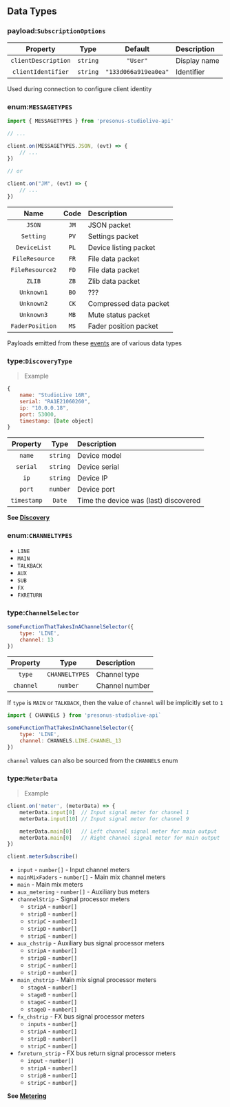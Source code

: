 ## Data Types

### payload:`SubscriptionOptions`

| Property | Type | Default | Description |
|:--------:|:----:|:-------:|:------------|
|`clientDescription`| `string` | `"User"` | Display name |
|`clientIdentifier`| `string` | `"133d066a919ea0ea"` | Identifier |

Used during connection to configure client identity

### enum:`MESSAGETYPES`

```js
import { MESSAGETYPES } from 'presonus-studiolive-api'

// ...

client.on(MESSAGETYPES.JSON, (evt) => {
    // ...
})

// or

client.on("JM", (evt) => {
    // ...
})
```

| Name | Code | Description |
|:----:|:----:|:------------|
|`JSON`|`JM`|JSON packet|
|`Setting`|`PV`|Settings packet|
|`DeviceList`|`PL`|Device listing packet|
|`FileResource`|`FR`|File data packet|
|`FileResource2`|`FD`|File data packet|
|`ZLIB`|`ZB`|Zlib data packet|
|`Unknown1`|`BO`|???|
|`Unknown2`|`CK`|Compressed data packet|
|`Unknown3`|`MB`|Mute status packet|
|`FaderPosition`|`MS`|Fader position packet|

Payloads emitted from these [events](#events) are of various data types

### type:`DiscoveryType`

> Example

```js
{
    name: "StudioLive 16R",
    serial: "RA1E21060260",
    ip: "10.0.0.18",
    port: 53000,
    timestamp: [Date object]
}
```

| Property | Type | Description |
|:--------:|:----:|:------------|
|`name`|`string`|Device model|
|`serial`|`string`|Device serial|
|`ip`|`string`|Device IP|
|`port`|`number`|Device port|
|`timestamp`|`Date`|Time the device was (last) discovered|

**See [Discovery](#discovery)**

### enum:`CHANNELTYPES`

* `LINE`
* `MAIN`
* `TALKBACK`
* `AUX`
* `SUB`
* `FX`
* `FXRETURN`

### type:`ChannelSelector`

```js
someFunctionThatTakesInAChannelSelector({
    type: 'LINE',
    channel: 13
})
```

| Property | Type | Description |
|:--------:|:----:|:------------|
|`type`|`CHANNELTYPES`|Channel type|
|`channel`|`number`|Channel number|

If `type` is `MAIN` or `TALKBACK`, then the value of `channel` will be implicitly set to `1`

```js
import { CHANNELS } from 'presonus-studiolive-api`

someFunctionThatTakesInAChannelSelector({
    type: 'LINE',
    channel: CHANNELS.LINE.CHANNEL_13
})
```

`channel` values can also be sourced from the `CHANNELS` enum

### type:`MeterData`

> Example

```js
client.on('meter', (meterData) => {
    meterData.input[0]  // Input signal meter for channel 1
    meterData.input[10] // Input signal meter for channel 9

    meterData.main[0]   // Left channel signal meter for main output
    meterData.main[0]   // Right channel signal meter for main output
})

client.meterSubscribe()
```

* `input` - `number[]` - Input channel meters
* `mainMixFaders` - `number[]` - Main mix channel meters
* `main` - Main mix meters
* `aux_metering` - `number[]` - Auxiliary bus meters
* `channelStrip` - Signal processor meters
    * `stripA` - `number[]`
    * `stripB` - `number[]`
    * `stripC` - `number[]`
    * `stripD` - `number[]`
    * `stripE` - `number[]`
* `aux_chstrip` - Auxiliary bus signal processor meters
    * `stripA` - `number[]`
    * `stripB` - `number[]`
    * `stripC` - `number[]`
    * `stripD` - `number[]`
* `main_chstrip` - Main mix signal processor meters
    * `stageA` - `number[]`
    * `stageB` - `number[]`
    * `stageC` - `number[]`
    * `stageD` - `number[]`
* `fx_chstrip` - FX bus signal processor meters
    * `inputs` - `number[]`
    * `stripA` - `number[]`
    * `stripB` - `number[]`
    * `stripC` - `number[]`
* `fxreturn_strip` - FX bus return signal processor meters
    * `input` - `number[]`
    * `stripA` - `number[]`
    * `stripB` - `number[]`
    * `stripC` - `number[]`

**See [Metering](#metering)**